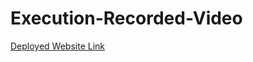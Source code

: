 # Execution-Recorded-Video
[Deployed Website Link]([https://openai.com](https://campusnotes.vercel.app/))
